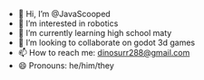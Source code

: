 - 👋 Hi, I’m @JavaScooped
- 👀 I’m interested in robotics
- 🌱 I’m currently learning high school maty
- 💞️ I’m looking to collaborate on godot 3d games
- 📫 How to reach me: dinosurr288@gmail.com
- 😄 Pronouns: he/him/they
  

<!---
JavaScooped/JavaScooped is a ✨ special ✨ repository because its `README.md` (this file) appears on your GitHub profile.
You can click the Preview link to take a look at your changes.
--->
